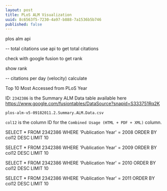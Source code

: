 ```yaml
--- 
layout: post
title: PLoS ALM Visualization
uuid: 8c6563f5-7230-4a97-b888-7a1536b5b746
published: false
---
```




plos alm api


-- total citations
use api to get total citations

check with google fusion to get rank

show rank



-- citations per day (velocity)
calculate






















Top 10 Most Accessed from PLoS Year


ID:	`2342386` is the Summary ALM Data table available here https://www.google.com/fusiontables/DataSource?snapid=S333751Rq2K


	plos-alm-v5-09182011.2.Summary.ALM.Data.csv


`col12` is the column ID for the `Combined Usage (HTML + PDF + XML)` column.

SELECT * FROM 2342386 WHERE 'Publication Year' = 2008 ORDER BY col12 DESC LIMIT 10

SELECT * FROM 2342386 WHERE 'Publication Year' = 2009 ORDER BY col12 DESC LIMIT 10

SELECT * FROM 2342386 WHERE 'Publication Year' = 2010 ORDER BY col12 DESC LIMIT 10

SELECT * FROM 2342386 WHERE 'Publication Year' = 2011 ORDER BY col12 DESC LIMIT 10



